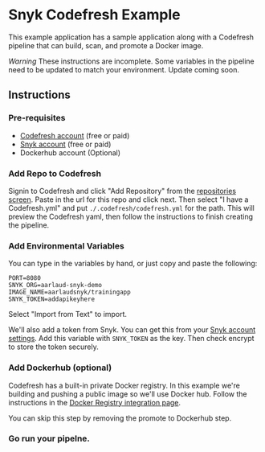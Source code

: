 # Snyk Codefresh Example
This example application has a sample application along with a Codefresh pipeline that can build, scan, and promote a Docker image. 

*Warning* These instructions are incomplete. Some variables in the pipeline need to be updated to match your environment. Update coming soon. 
## Instructions

### Pre-requisites 
- [Codefresh account](https://codefresh.io/) (free or paid)
- [Snyk account](https://snyk.io/) (free or paid)
- Dockerhub account (Optional)

### Add Repo to Codefresh
Signin to Codefresh and click "Add Repository" from the [repositories screen](https://g.codefresh.io/repositories). Paste in the url for this repo and click next. Then select "I have a Codefresh.yml" and put `./.codefresh/codefresh.yml` for the path. This will preview the Codefresh yaml, then follow the instructions to finish creating the pipeline.

### Add Environmental Variables 
You can type in the variables by hand, or just copy and paste the following:
```
PORT=8080
SNYK_ORG=aarlaud-snyk-demo
IMAGE_NAME=aarlaudsnyk/trainingapp
SNYK_TOKEN=addapikeyhere
```

Select "Import from Text" to import. 

We'll also add a token from Snyk. You can get this from your [Snyk account settings](https://app.snyk.io/account). Add this variable with `SNYK_TOKEN` as the key. Then check encrypt to store the token securely. 

### Add Dockerhub (optional)
Codefresh has a built-in private Docker registry. In this example we're building and pushing a public image so we'll use Docker hub. Follow the instructions in the [Docker Registry integration page](https://g.codefresh.io/account-conf/integration/registry).

You can skip this step by removing the promote to Dockerhub step. 

### Go run your pipelne. 